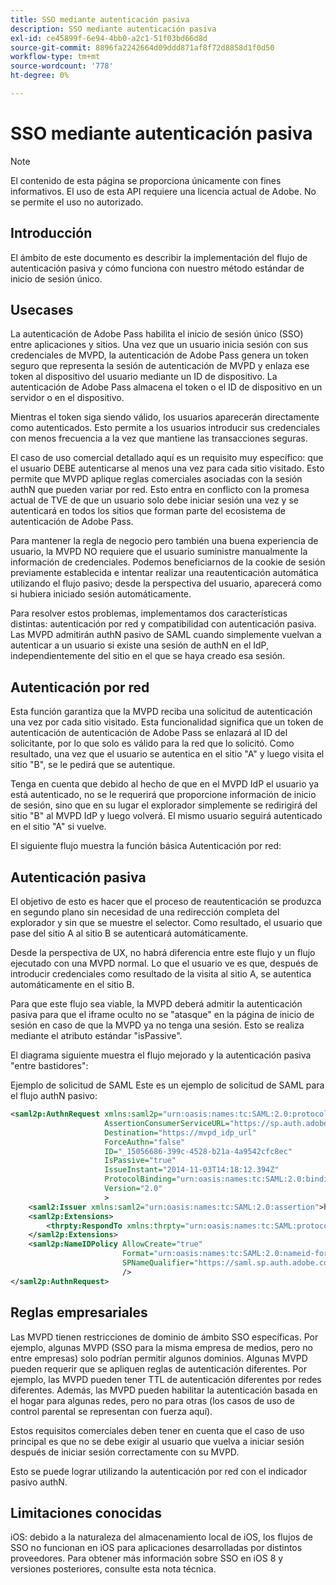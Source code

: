 ```yaml
---
title: SSO mediante autenticación pasiva
description: SSO mediante autenticación pasiva
exl-id: ce45899f-6e94-4bb0-a2c1-51f03bd66d8d
source-git-commit: 8896fa2242664d09ddd871af8f72d8858d1f0d50
workflow-type: tm+mt
source-wordcount: '778'
ht-degree: 0%

---
```


# SSO mediante autenticación pasiva

>[!NOTE]
>
>El contenido de esta página se proporciona únicamente con fines informativos. El uso de esta API requiere una licencia actual de Adobe. No se permite el uso no autorizado.


## Introducción

El ámbito de este documento es describir la implementación del flujo de autenticación pasiva y cómo funciona con nuestro método estándar de inicio de sesión único.

## Usecases

La autenticación de Adobe Pass habilita el inicio de sesión único (SSO) entre aplicaciones y sitios. Una vez que un usuario inicia sesión con sus credenciales de MVPD, la autenticación de Adobe Pass genera un token seguro que representa la sesión de autenticación de MVPD y enlaza ese token al dispositivo del usuario mediante un ID de dispositivo. La autenticación de Adobe Pass almacena el token o el ID de dispositivo en un servidor o en el dispositivo.

Mientras el token siga siendo válido, los usuarios aparecerán directamente como autenticados. Esto permite a los usuarios introducir sus credenciales con menos frecuencia a la vez que mantiene las transacciones seguras.



El caso de uso comercial detallado aquí es un requisito muy específico: que el usuario DEBE autenticarse al menos una vez para cada sitio visitado. Esto permite que MVPD aplique reglas comerciales asociadas con la sesión authN que pueden variar por red. Esto entra en conflicto con la promesa actual de TVE de que un usuario solo debe iniciar sesión una vez y se autenticará en todos los sitios que forman parte del ecosistema de autenticación de Adobe Pass.



Para mantener la regla de negocio pero también una buena experiencia de usuario, la MVPD NO requiere que el usuario suministre manualmente la información de credenciales. Podemos beneficiarnos de la cookie de sesión previamente establecida e intentar realizar una reautenticación automática utilizando el flujo pasivo; desde la perspectiva del usuario, aparecerá como si hubiera iniciado sesión automáticamente.



Para resolver estos problemas, implementamos dos características distintas: autenticación por red y compatibilidad con autenticación pasiva. Las MVPD admitirán authN pasivo de SAML cuando simplemente vuelvan a autenticar a un usuario si existe una sesión de authN en el IdP, independientemente del sitio en el que se haya creado esa sesión.



## Autenticación por red

Esta función garantiza que la MVPD reciba una solicitud de autenticación una vez por cada sitio visitado. Esta funcionalidad significa que un token de autenticación de autenticación de Adobe Pass se enlazará al ID del solicitante, por lo que solo es válido para la red que lo solicitó. Como resultado, una vez que el usuario se autentica en el sitio &quot;A&quot; y luego visita el sitio &quot;B&quot;, se le pedirá que se autentique.



Tenga en cuenta que debido al hecho de que en el MVPD IdP el usuario ya está autenticado, no se le requerirá que proporcione información de inicio de sesión, sino que en su lugar el explorador simplemente se redirigirá del sitio &quot;B&quot; al MVPD IdP y luego volverá. El mismo usuario seguirá autenticado en el sitio &quot;A&quot; si vuelve.



El siguiente flujo muestra la función básica Autenticación por red:





## Autenticación pasiva

El objetivo de esto es hacer que el proceso de reautenticación se produzca en segundo plano sin necesidad de una redirección completa del explorador y sin que se muestre el selector. Como resultado, el usuario que pase del sitio A al sitio B se autenticará automáticamente.



Desde la perspectiva de UX, no habrá diferencia entre este flujo y un flujo ejecutado con una MVPD normal. Lo que el usuario ve es que, después de introducir credenciales como resultado de la visita al sitio A, se autentica automáticamente en el sitio B.



Para que este flujo sea viable, la MVPD deberá admitir la autenticación pasiva para que el iframe oculto no se &quot;atasque&quot; en la página de inicio de sesión en caso de que la MVPD ya no tenga una sesión. Esto se realiza mediante el atributo estándar &quot;isPassive&quot;.



El diagrama siguiente muestra el flujo mejorado y la autenticación pasiva &quot;entre bastidores&quot;:





Ejemplo de solicitud de SAML
Este es un ejemplo de solicitud de SAML para el flujo authN pasivo:


```xml
<saml2p:AuthnRequest xmlns:saml2p="urn:oasis:names:tc:SAML:2.0:protocol"
                     AssertionConsumerServiceURL="https://sp.auth.adobe.com/sp/saml/SAMLAssertionConsumer"
                     Destination="https://mvpd_idp_url"
                     ForceAuthn="false"
                     ID="_15056686-399c-4528-b21a-4a9542cfc8ec"
                     IsPassive="true"
                     IssueInstant="2014-11-03T14:18:12.394Z"
                     ProtocolBinding="urn:oasis:names:tc:SAML:2.0:bindings:HTTP-POST"
                     Version="2.0"
                     >
    <saml2:Issuer xmlns:saml2="urn:oasis:names:tc:SAML:2.0:assertion">https://saml.sp.auth.adobe.com </saml2:Issuer>
    <saml2p:Extensions>
        <thrpty:RespondTo xmlns:thrpty="urn:oasis:names:tc:SAML:protocol:ext:third-party">https://saml.sp.auth.adobe.com</thrpty:RespondTo>
    </saml2p:Extensions>
    <saml2p:NameIDPolicy AllowCreate="true"
                         Format="urn:oasis:names:tc:SAML:2.0:nameid-format:transient"
                         SPNameQualifier="https://saml.sp.auth.adobe.com"
                         />
</saml2p:AuthnRequest>
```

## Reglas empresariales

Las MVPD tienen restricciones de dominio de ámbito SSO específicas. Por ejemplo, algunas MVPD (SSO para la misma empresa de medios, pero no entre empresas) solo podrían permitir algunos dominios.
Algunas MVPD pueden requerir que se apliquen reglas de autenticación diferentes. Por ejemplo, las MVPD pueden tener TTL de autenticación diferentes por redes diferentes. Además, las MVPD pueden habilitar la autenticación basada en el hogar para algunas redes, pero no para otras (los casos de uso de control parental se representan con fuerza aquí).


Estos requisitos comerciales deben tener en cuenta que el caso de uso principal es que no se debe exigir al usuario que vuelva a iniciar sesión después de iniciar sesión correctamente con su MVPD.

Esto se puede lograr utilizando la autenticación por red con el indicador pasivo authN.



## Limitaciones conocidas

iOS: debido a la naturaleza del almacenamiento local de iOS, los flujos de SSO no funcionan en iOS para aplicaciones desarrolladas por distintos proveedores. Para obtener más información sobre SSO en iOS 8 y versiones posteriores, consulte esta nota técnica.


<!--
>[!RELATEDINFORMATION]
>* Single Sign-On on iOS
>* SSO on iOS when using the Adobe Pass Authentication Access Enabler
-->

